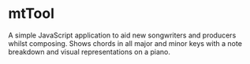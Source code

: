 # mtTool

A simple JavaScript application to aid new songwriters and producers whilst composing.
Shows chords in all major and minor keys with a note breakdown and visual representations on a piano.
